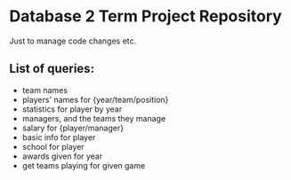 # Database 2 Term Project Repository

Just to manage code changes etc.

## List of queries:

* team names
* players' names for {year/team/position}
* statistics for player by year
* managers, and the teams they manage
* salary for {player/manager}
* basic info for player
* school for player
* awards given for year
* get teams playing for given game

